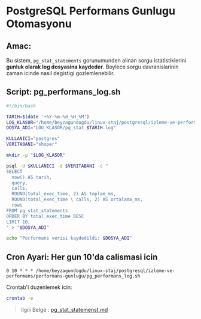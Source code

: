 # PostgreSQL Performans Gunlugu Otomasyonu

## Amac:

Bu sistem, `pg_stat_statements` gorunumunden alinan sorgu istatistiklerini **gunluk olarak log dosyasina kaydeder**.
Boylece sorgu davranislarinin zaman icinde  nasil degistigi gozlemlenebilir.

## Script: pg_performans_log.sh

```bash
#!/bin/bash

TARIH=$(date '+%Y-%m-%d_%H_%M')
LOG_KLASOR="/home/beyzagundogdu/linux-staj/postgresql/izleme-ve-performans/performans-gunlugu/logs"
DOSYA_ADI="LOG_KLASOR/pg_stat_$TARIH.log" 

KULLANICI="postgres"
VERITABANI="shoper"

mkdir -p "$LOG_KLASOR"

psql -U $KULLANICI -d $VERITABANI -c "
SELECT 
  now() AS tarih,
  query,
  calls,
  ROUND(total_exec_time, 2) AS toplam_ms,
  ROUND(total_exec_time \ calls, 2) AS ortalama_ms,
  rows
FROM pg_stat_statements
ORDER BY total_exec_time DESC
LIMIT 10;
" > "$DOSYA_ADI"

echo "Performans verisi kaydedildi: $DOSYA_ADI"
```

## Cron Ayari: Her gun 10'da calismasi icin
```cron
0 10 * * * /home/beyzagundogdu/linux-staj/postgresql/izleme-ve-performans/performans-gunlugu/pg_performans_log.sh
```

Crontab'i duzenlemek icin:
```bash
crontab -e 
```


> Ilgili Belge : [pg_stat_statemenst.md](pg_stat_statements.md)
